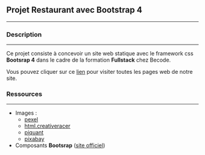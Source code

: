 ## Projet Restaurant avec Bootstrap 4
---

### Description
---

Ce projet consiste  à concevoir un site web statique avec le framework css **Bootsrap 4** dans le cadre de la formation **Fullstack** chez Becode.

Vous pouvez cliquer sur ce [lien](https://julio-34727.github.io/restaurant-css-framework/) pour visiter toutes les pages web de notre site.


### Ressources
---

* Images :
    * [pexel](https://www.pexels.com/)
    * [html.creativeracer](http://html.creativeracer.net/spicy)
    * [piquant](https://piquant.mikado-themes.com/)
    * [pixabay](https://pixabay.com/photos/platter-food-delicious-food-2009590/)
* Composants **Bootsrap** ([site officiel](https://github.com/julio-34727/restaurant-css-framework/blob/master/README.md))
